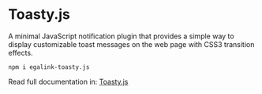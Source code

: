 # Toasty.js
A minimal JavaScript notification plugin that provides a simple way to display customizable toast messages on the web page with CSS3 transition effects.

`npm i egalink-toasty.js`

Read full documentation in: [Toasty.js](http://jakim.me/Toasty.js/)

